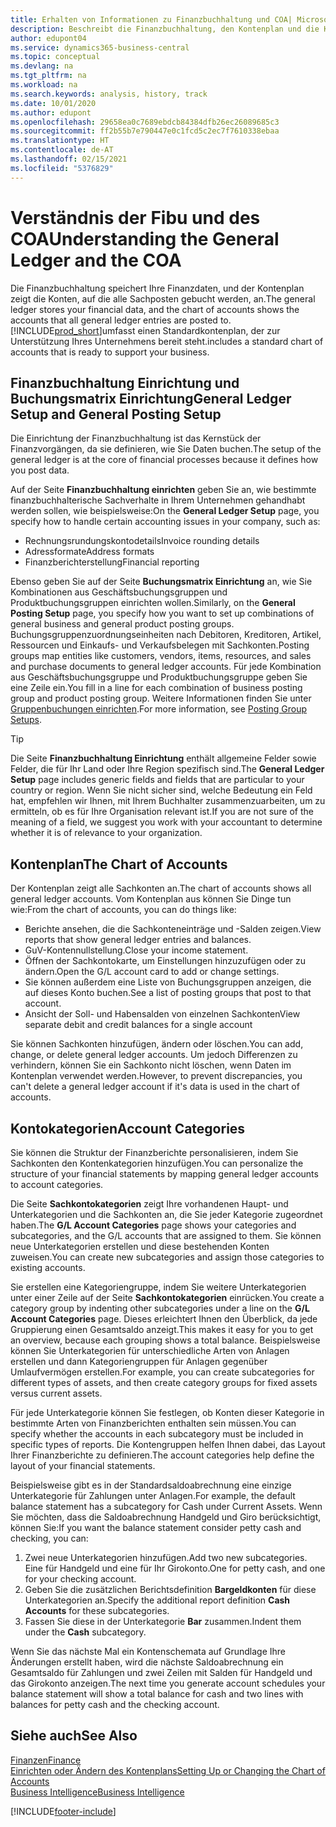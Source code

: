 ```yaml
---
title: Erhalten von Informationen zu Finanzbuchhaltung und COA| Microsoft Docs
description: Beschreibt die Finanzbuchhaltung, den Kontenplan und die Kontokategorien.
author: edupont04
ms.service: dynamics365-business-central
ms.topic: conceptual
ms.devlang: na
ms.tgt_pltfrm: na
ms.workload: na
ms.search.keywords: analysis, history, track
ms.date: 10/01/2020
ms.author: edupont
ms.openlocfilehash: 29658ea0c7689ebdcb84384dfb26ec26089685c3
ms.sourcegitcommit: ff2b55b7e790447e0c1fcd5c2ec7f7610338ebaa
ms.translationtype: HT
ms.contentlocale: de-AT
ms.lasthandoff: 02/15/2021
ms.locfileid: "5376829"
---
```

# <a name="understanding-the-general-ledger-and-the-coa"></a><span data-ttu-id="567c4-103">Verständnis der Fibu und des COA</span><span class="sxs-lookup"><span data-stu-id="567c4-103">Understanding the General Ledger and the COA</span></span>

<span data-ttu-id="567c4-104">Die Finanzbuchhaltung speichert Ihre Finanzdaten, und der Kontenplan zeigt die Konten, auf die alle Sachposten gebucht werden, an.</span><span class="sxs-lookup"><span data-stu-id="567c4-104">The general ledger stores your financial data, and the chart of accounts shows the accounts that all general ledger entries are posted to.</span></span> [!INCLUDE[prod_short](includes/prod_short.md)]<span data-ttu-id="567c4-105">umfasst einen Standardkontenplan, der zur Unterstützung Ihres Unternehmens bereit steht.</span><span class="sxs-lookup"><span data-stu-id="567c4-105">includes a standard chart of accounts that is ready to support your business.</span></span>

## <a name="general-ledger-setup-and-general-posting-setup"></a><span data-ttu-id="567c4-106">Finanzbuchhaltung Einrichtung und Buchungsmatrix Einrichtung</span><span class="sxs-lookup"><span data-stu-id="567c4-106">General Ledger Setup and General Posting Setup</span></span>

<span data-ttu-id="567c4-107">Die Einrichtung der Finanzbuchhaltung ist das Kernstück der Finanzvorgängen, da sie definieren, wie Sie Daten buchen.</span><span class="sxs-lookup"><span data-stu-id="567c4-107">The setup of the general ledger is at the core of financial processes because it defines how you post data.</span></span>  

<span data-ttu-id="567c4-108">Auf der Seite **Finanzbuchhaltung einrichten** geben Sie an, wie bestimmte finanzbuchhalterische Sachverhalte in Ihrem Unternehmen gehandhabt werden sollen, wie beispielsweise:</span><span class="sxs-lookup"><span data-stu-id="567c4-108">On the **General Ledger Setup** page, you specify how to handle certain accounting issues in your company, such as:</span></span>  

* <span data-ttu-id="567c4-109">Rechnungsrundungskontodetails</span><span class="sxs-lookup"><span data-stu-id="567c4-109">Invoice rounding details</span></span>  
* <span data-ttu-id="567c4-110">Adressformate</span><span class="sxs-lookup"><span data-stu-id="567c4-110">Address formats</span></span>  
* <span data-ttu-id="567c4-111">Finanzberichterstellung</span><span class="sxs-lookup"><span data-stu-id="567c4-111">Financial reporting</span></span>  

<span data-ttu-id="567c4-112">Ebenso geben Sie auf der Seite **Buchungsmatrix Einrichtung** an, wie Sie Kombinationen aus Geschäftsbuchungsgruppen und Produktbuchungsgruppen einrichten wollen.</span><span class="sxs-lookup"><span data-stu-id="567c4-112">Similarly, on the **General Posting Setup** page, you specify how you want to set up combinations of general business and general product posting groups.</span></span> <span data-ttu-id="567c4-113">Buchungsgruppenzuordnungseinheiten nach Debitoren, Kreditoren, Artikel, Ressourcen und Einkaufs- und Verkaufsbelegen mit Sachkonten.</span><span class="sxs-lookup"><span data-stu-id="567c4-113">Posting groups map entities like customers, vendors, items, resources, and sales and purchase documents to general ledger accounts.</span></span> <span data-ttu-id="567c4-114">Für jede Kombination aus Geschäftsbuchungsgruppe und Produktbuchungsgruppe geben Sie eine Zeile ein.</span><span class="sxs-lookup"><span data-stu-id="567c4-114">You fill in a line for each combination of business posting group and product posting group.</span></span> <span data-ttu-id="567c4-115">Weitere Informationen finden Sie unter [Gruppenbuchungen einrichten](finance-posting-groups.md).</span><span class="sxs-lookup"><span data-stu-id="567c4-115">For more information, see [Posting Group Setups](finance-posting-groups.md).</span></span>  

> [!TIP]
> <span data-ttu-id="567c4-116">Die Seite **Finanzbuchhaltung Einrichtung** enthält allgemeine Felder sowie Felder, die für Ihr Land oder Ihre Region spezifisch sind.</span><span class="sxs-lookup"><span data-stu-id="567c4-116">The **General Ledger Setup** page includes generic fields and fields that are particular to your country or region.</span></span> <span data-ttu-id="567c4-117">Wenn Sie nicht sicher sind, welche Bedeutung ein Feld hat, empfehlen wir Ihnen, mit Ihrem Buchhalter zusammenzuarbeiten, um zu ermitteln, ob es für Ihre Organisation relevant ist.</span><span class="sxs-lookup"><span data-stu-id="567c4-117">If you are not sure of the meaning of a field, we suggest you work with your accountant to determine whether it is of relevance to your organization.</span></span>  

## <a name="the-chart-of-accounts"></a><span data-ttu-id="567c4-118">Kontenplan</span><span class="sxs-lookup"><span data-stu-id="567c4-118">The Chart of Accounts</span></span>

<span data-ttu-id="567c4-119">Der Kontenplan zeigt alle Sachkonten an.</span><span class="sxs-lookup"><span data-stu-id="567c4-119">The chart of accounts shows all general ledger accounts.</span></span> <span data-ttu-id="567c4-120">Vom Kontenplan aus können Sie Dinge tun wie:</span><span class="sxs-lookup"><span data-stu-id="567c4-120">From the chart of accounts, you can do things like:</span></span>  

* <span data-ttu-id="567c4-121">Berichte ansehen, die die Sachkonteneinträge und -Salden zeigen.</span><span class="sxs-lookup"><span data-stu-id="567c4-121">View reports that show general ledger entries and balances.</span></span>  
* <span data-ttu-id="567c4-122">GuV-Kontennullstellung.</span><span class="sxs-lookup"><span data-stu-id="567c4-122">Close your income statement.</span></span>  
* <span data-ttu-id="567c4-123">Öffnen der Sachkontokarte, um Einstellungen hinzuzufügen oder zu ändern.</span><span class="sxs-lookup"><span data-stu-id="567c4-123">Open the G/L account card to add or change settings.</span></span>  
* <span data-ttu-id="567c4-124">Sie können außerdem eine Liste von Buchungsgruppen anzeigen, die auf dieses Konto buchen.</span><span class="sxs-lookup"><span data-stu-id="567c4-124">See a list of posting groups that post to that account.</span></span>
* <span data-ttu-id="567c4-125">Ansicht der Soll- und Habensalden von einzelnen Sachkonten</span><span class="sxs-lookup"><span data-stu-id="567c4-125">View separate debit and credit balances for a single account</span></span>  

<span data-ttu-id="567c4-126">Sie können Sachkonten hinzufügen, ändern oder löschen.</span><span class="sxs-lookup"><span data-stu-id="567c4-126">You can add, change, or delete general ledger accounts.</span></span> <span data-ttu-id="567c4-127">Um jedoch Differenzen zu verhindern, können Sie ein Sachkonto nicht löschen, wenn Daten im Kontenplan verwendet werden.</span><span class="sxs-lookup"><span data-stu-id="567c4-127">However, to prevent discrepancies, you can't delete a general ledger account if it's data is used in the chart of accounts.</span></span>  

## <a name="account-categories"></a><span data-ttu-id="567c4-128">Kontokategorien</span><span class="sxs-lookup"><span data-stu-id="567c4-128">Account Categories</span></span>

<span data-ttu-id="567c4-129">Sie können die Struktur der Finanzberichte personalisieren, indem Sie Sachkonten den Kontenkategorien hinzufügen.</span><span class="sxs-lookup"><span data-stu-id="567c4-129">You can personalize the structure of your financial statements by mapping general ledger accounts to account categories.</span></span>  

<span data-ttu-id="567c4-130">Die Seite **Sachkontokategorien** zeigt Ihre vorhandenen Haupt- und Unterkategorien und die Sachkonten an, die Sie jeder Kategorie zugeordnet haben.</span><span class="sxs-lookup"><span data-stu-id="567c4-130">The **G/L Account Categories** page shows your categories and subcategories, and the G/L accounts that are assigned to them.</span></span> <span data-ttu-id="567c4-131">Sie können neue Unterkategorien erstellen und diese bestehenden Konten zuweisen.</span><span class="sxs-lookup"><span data-stu-id="567c4-131">You can create new subcategories and assign those categories to existing accounts.</span></span>  

<span data-ttu-id="567c4-132">Sie erstellen eine Kategoriengruppe, indem Sie weitere Unterkategorien unter einer Zeile auf der Seite **Sachkontokategorien** einrücken.</span><span class="sxs-lookup"><span data-stu-id="567c4-132">You create a category group by indenting other subcategories under a line on the **G/L Account Categories** page.</span></span> <span data-ttu-id="567c4-133">Dieses erleichtert Ihnen den Überblick, da jede Gruppierung einen Gesamtsaldo anzeigt.</span><span class="sxs-lookup"><span data-stu-id="567c4-133">This makes it easy for you to get an overview, because each grouping shows a total balance.</span></span> <span data-ttu-id="567c4-134">Beispielsweise können Sie Unterkategorien für unterschiedliche Arten von Anlagen erstellen und dann Kategoriengruppen für Anlagen gegenüber Umlaufvermögen erstellen.</span><span class="sxs-lookup"><span data-stu-id="567c4-134">For example, you can create subcategories for different types of assets, and then create category groups for fixed assets versus current assets.</span></span>  

<span data-ttu-id="567c4-135">Für jede Unterkategorie können Sie festlegen, ob Konten dieser Kategorie in bestimmte Arten von Finanzberichten enthalten sein müssen.</span><span class="sxs-lookup"><span data-stu-id="567c4-135">You can specify whether the accounts in each subcategory must be included in specific types of reports.</span></span> <span data-ttu-id="567c4-136">Die Kontengruppen helfen Ihnen dabei, das Layout Ihrer Finanzberichte zu definieren.</span><span class="sxs-lookup"><span data-stu-id="567c4-136">The account categories help define the layout of your financial statements.</span></span>  

<span data-ttu-id="567c4-137">Beispielsweise gibt es in der Standardsaldoabrechnung eine einzige Unterkategorie für Zahlungen unter Anlagen.</span><span class="sxs-lookup"><span data-stu-id="567c4-137">For example, the default balance statement has a subcategory for Cash under Current Assets.</span></span> <span data-ttu-id="567c4-138">Wenn Sie möchten, dass die Saldoabrechnung Handgeld und Giro berücksichtigt, können Sie:</span><span class="sxs-lookup"><span data-stu-id="567c4-138">If you want the balance statement consider petty cash and checking, you can:</span></span>  

1. <span data-ttu-id="567c4-139">Zwei neue Unterkategorien hinzufügen.</span><span class="sxs-lookup"><span data-stu-id="567c4-139">Add two new subcategories.</span></span> <span data-ttu-id="567c4-140">Eine für Handgeld und eine für Ihr Girokonto.</span><span class="sxs-lookup"><span data-stu-id="567c4-140">One for petty cash, and one for your checking account.</span></span>  
2. <span data-ttu-id="567c4-141">Geben Sie die zusätzlichen Berichtsdefinition **Bargeldkonten** für diese Unterkategorien an.</span><span class="sxs-lookup"><span data-stu-id="567c4-141">Specify the additional report definition **Cash Accounts** for these subcategories.</span></span>  
3. <span data-ttu-id="567c4-142">Fassen Sie diese in der Unterkategorie **Bar** zusammen.</span><span class="sxs-lookup"><span data-stu-id="567c4-142">Indent them under the **Cash** subcategory.</span></span>  

<span data-ttu-id="567c4-143">Wenn Sie das nächste Mal ein Kontenschemata auf Grundlage Ihre Änderungen erstellt haben, wird die nächste Saldoabrechnung ein Gesamtsaldo für Zahlungen und zwei Zeilen mit Salden für Handgeld und das Girokonto anzeigen.</span><span class="sxs-lookup"><span data-stu-id="567c4-143">The next time you generate account schedules your balance statement will show a total balance for cash and two lines with balances for petty cash and the checking account.</span></span>  

## <a name="see-also"></a><span data-ttu-id="567c4-144">Siehe auch</span><span class="sxs-lookup"><span data-stu-id="567c4-144">See Also</span></span>

[<span data-ttu-id="567c4-145">Finanzen</span><span class="sxs-lookup"><span data-stu-id="567c4-145">Finance</span></span>](finance.md)  
[<span data-ttu-id="567c4-146">Einrichten oder Ändern des Kontenplans</span><span class="sxs-lookup"><span data-stu-id="567c4-146">Setting Up or Changing the Chart of Accounts</span></span>](finance-setup-chart-accounts.md)  
[<span data-ttu-id="567c4-147">Business Intelligence</span><span class="sxs-lookup"><span data-stu-id="567c4-147">Business Intelligence</span></span>](bi.md)  


[!INCLUDE[footer-include](includes/footer-banner.md)]